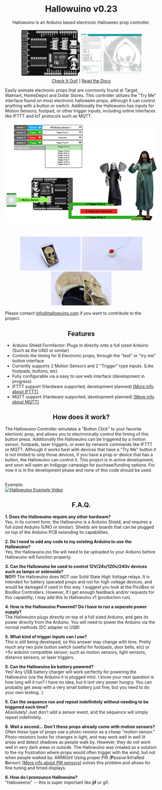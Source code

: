<h1 align="center">Hallowuino v0.23</h1>
<p align="center">Hallowuino is an Arduino based electronic Halloween prop controller.</p>
<p align="center">
<img src="/images/Hallowuino-pop.png" width="200" align="center"><img src="/images/fully-arduino-compat.jpg" width="200" align="center"> <br/>
<a href="#site">Check It Out!</a> | <a href="#documentation">Read the Docs</a></p>

Easily animate electronic props that are commonly found at Target, Walmart, HomeDepot and Dollar Stores. This controller utilizes the "Try Me" interface found on most electronic halloween props, although it can control anything with a button or switch. Additionally the Hallowuino has inputs for Motion Sensors, footpad, or other trigger inputs; including online interfaces like IFTTT and IoT protocols such as MQTT.

<p align="center">
<img src="/images/Workflow.png" width="600"></p><br/>
<p align="center">
<img src="/images/Example-Prop.jpg" width="200"> <img src="/images/Button.jpg" width="200"> <img src="/images/Try-Me-Interface.jpg" width="200"> <br/></p>

Please contact info@hallowuino.com if you want to contribute to the project.

<h2 align="center">Features</h2>

  * Arduino Shield Formfactor: Plugs in directly onto a full sized Arduino (Such as the UNO or similar)
  * Controls the timing for 8 Electronic props, through the "test" or "try me" button interface
  * Currently supports 2 Motion Sensors and 2 "Trigger" type inputs. (Like footpads, buttons, etc)
  * Fully configurable via a easy to use web interface (development in progress)
  * IFTTT support (Hardware supported, development planned) [[More info about IFTTT]](https://ifttt.com/)
  * MQTT support (Hardware supported, development planned) [[More info about MQTT]](https://learn.adafruit.com/adafruit-io/mqtt-api) 
  
<h2 align="center">How does it work?</h1>
The Hallowuino Controller simulates a "Button Click" to your favorite electonic prop, and allows you to electronically control the timing of this button press. Additionally the Hallowuino can be triggered by a motion sensor, footpads, laser triggers, or even by network commands like IFTTT or MQTT. Although it works best with devices that have a "Try Me" button it is not limited to only those devices, if you have a prop or device that has a button, the Hallowuino can control it. This project is in active development, and soon will open an Indigogo campaign for puchase/funding options. For now it is in the development phase and none of this code should be used. <br/><br/>


Example:<br/>
[![Hallowuino Example Video](http://img.youtube.com/vi/72wD3h66Z6o/0.jpg)](http://www.youtube.com/watch?v=72wD3h66Z6o "Hallowuino Example Video")

<h2 align="center">F.A.Q.</h1>

**1. Does the Hallowuino require any other hardware?** <br/>
Yes, in its current form, the Hallowuino is a Arduino Shield, and requires a full sized Arduino (UNO or similar). Shields are boards that can be plugged on top of the Arduino PCB extending its capabilities. 

**2. Do I need to add any code to my existing Arduino to use the Hallowuino?** <br/>
Yes, the Hallowuino.ino file will need to be uploaded to your Arduino before Hallowuino will function properly.

**3. Can the Hallowuino be used to control 12V/24v/120v/240v devices such as lamps or solenoids?** <br/>
**NO!!!** The Hallowuino does NOT use Solid State High Voltage relays.  It is intended for battery operated props and not for high voltage devices, and would be damaged if used in this way. I suggest you look at the PicoBoo or BooBox Controllers. However, if I get enough feedback and/or requests for this capability, I may add this to Hallowuino v1 (production run).

**4. How is the Hallowuino Powered? Do I have to run a seperate power supply?** <br/>
The Hallowuino plugs directly on top of a full sized Arduino, and gets its power directly from the Arduino. You will need to power the Arduino via the normal methods (DC adapter or USB)

**5. What kind of trigger inputs can I use?** <br/>
This is still being developed, so this answer may change with time. Pretty much any two pole button switch (useful for footpads, door bells, etc) or +5v arduino compatible sensor; such as motion sensors, light sensors, distance sensors, or laser triggers.

**5. Can the Hallowuino be battery powered?** <br/>
Yes! Any USB battery charger will work perfectly for powering the Hallowuino (via the Arduino it is plugged into). I know your next question is how long will it run?  I have no idea, but it isnt very power hungry. You can probably get away with a very small battery just fine, but you need to do your own testing. :)

**5. Can the sequence run and repeat indefinitely without needing to be triggered each time?** <br/>
Absolutely! Just don't add a sensor event, and the sequence will simply repeat indefinitely. 

**6. Wait a second... Don’t these props already come with motion sensors?** <br/>
Often these type of props use a photo-resistor as a cheap “motion sensor.” Photo-resistors looks for changes in light, and may work well in well lit areas and detect shadows as people walk by. However, they do not work well in very dark areas or outside. The Hallowuino was created as a solution to the my frustration where props would often trigger with the wind, but not when people walked by.  ARRRGH! Using proper PIR (**P**assive **I**nfraRed **S**ensor) [[More info about PIR sensors]](https://learn.adafruit.com/pir-passive-infrared-proximity-motion-sensor/how-pirs-work) solves this problem and allows for fine tuning and timed displays.

**6. How do I pronounce Hallowuino?** <br/>
"Halloweeno" -- this is super important like **jif** or gif.




